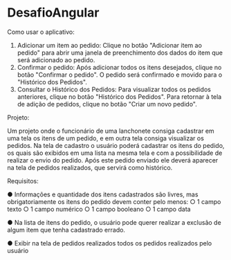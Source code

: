 # DesafioAngular

Como usar o aplicativo:
1. Adicionar um item ao pedido:
Clique no botão "Adicionar item ao pedido" para abrir uma janela de preenchimento dos dados do item que será adicionado ao pedido.
2. Confirmar o pedido:
Após adicionar todos os itens desejados, clique no botão "Confirmar o pedido".
O pedido será confirmado e movido para o "Histórico dos Pedidos".
3. Consultar o Histórico dos Pedidos:
Para visualizar todos os pedidos anteriores, clique no botão "Histórico dos Pedidos".
Para retornar à tela de adição de pedidos, clique no botão "Criar um novo pedido".

Projeto:

Um projeto onde o funcionário de uma lanchonete consiga cadastrar em uma tela os itens
de um pedido, e em outra tela consiga visualizar os pedidos.
Na tela de cadastro o usuário poderá cadastrar os itens do pedido, os quais são exibidos
em uma lista na mesma tela e com a possibilidade de realizar o envio do pedido. Após este
pedido enviado ele deverá aparecer na tela de pedidos realizados, que servirá como
histórico.

Requisitos:

● Informações e quantidade dos itens cadastrados são livres, mas obrigatoriamente
os itens do pedido devem conter pelo menos:
○ 1 campo texto
○ 1 campo numérico
○ 1 campo booleano
○ 1 campo data

● Na lista de itens do pedido, o usuário pode querer realizar a exclusão de algum item
que tenha cadastrado errado.

● Exibir na tela de pedidos realizados todos os pedidos realizados pelo usuário
